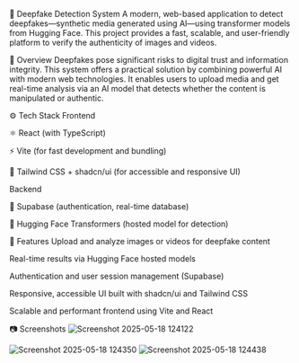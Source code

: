 🧠 Deepfake Detection System
A modern, web-based application to detect deepfakes—synthetic media generated using AI—using transformer models from Hugging Face. This project provides a fast, scalable, and user-friendly platform to verify the authenticity of images and videos.

📌 Overview
Deepfakes pose significant risks to digital trust and information integrity. This system offers a practical solution by combining powerful AI with modern web technologies. It enables users to upload media and get real-time analysis via an AI model that detects whether the content is manipulated or authentic.

⚙️ Tech Stack
Frontend

⚛️ React (with TypeScript)

⚡ Vite (for fast development and bundling)

🎨 Tailwind CSS + shadcn/ui (for accessible and responsive UI)

Backend

🧰 Supabase (authentication, real-time database)

🤖 Hugging Face Transformers (hosted model for detection)

🚀 Features
Upload and analyze images or videos for deepfake content

Real-time results via Hugging Face hosted models

Authentication and user session management (Supabase)

Responsive, accessible UI built with shadcn/ui and Tailwind CSS

Scalable and performant frontend using Vite and React

📷 Screenshots
![Screenshot 2025-05-18 124122](https://github.com/user-attachments/assets/26667084-580f-4e10-bd67-2b4619b5716a)

![Screenshot 2025-05-18 124350](https://github.com/user-attachments/assets/034b374e-11ac-41df-84c6-6ac88d63b981)
![Screenshot 2025-05-18 124438](https://github.com/user-attachments/assets/25883e3c-4c10-4b76-84cb-cc4fb5660fe6)
